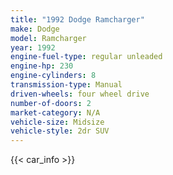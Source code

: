 ```yaml
---
title: "1992 Dodge Ramcharger"
make: Dodge
model: Ramcharger
year: 1992
engine-fuel-type: regular unleaded
engine-hp: 230
engine-cylinders: 8
transmission-type: Manual
driven-wheels: four wheel drive
number-of-doors: 2
market-category: N/A
vehicle-size: Midsize
vehicle-style: 2dr SUV
---
```


{{< car_info >}}
